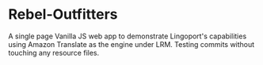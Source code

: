# Rebel-Outfitters
A single page Vanilla JS web app to demonstrate Lingoport's capabilities using Amazon Translate as the engine under LRM.
Testing commits without touching any resource files.
